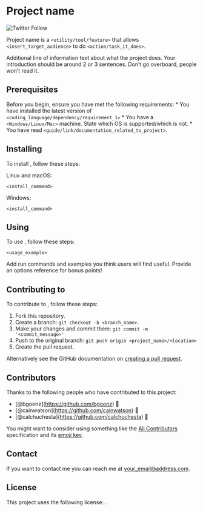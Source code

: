 Project name
============

![Twitter Follow](https://img.shields.io/twitter/follow/bgoonz?style=social)

Project name is a `<utility/tool/feature>` that allows `<insert_target_audience>` to do `<action/task_it_does>`.

Additional line of information text about what the project does. Your introduction should be around 2 or 3 sentences. Don’t go overboard, people won’t read it.

Prerequisites
-------------

Before you begin, ensure you have met the following requirements: \* You have installed the latest version of `<coding_language/dependency/requirement_1>` \* You have a `<Windows/Linux/Mac>` machine. State which OS is supported/which is not. \* You have read `<guide/link/documentation_related_to_project>`.

Installing
----------

To install , follow these steps:

Linux and macOS:

    <install_command>

Windows:

    <install_command>

Using
-----

To use , follow these steps:

    <usage_example>

Add run commands and examples you think users will find useful. Provide an options reference for bonus points!

Contributing to
---------------

To contribute to , follow these steps:

1.  Fork this repository.
2.  Create a branch: `git checkout -b <branch_name>`.
3.  Make your changes and commit them: `git commit -m '<commit_message>'`
4.  Push to the original branch: `git push origin <project_name>/<location>`
5.  Create the pull request.

Alternatively see the GitHub documentation on [creating a pull request](https://help.github.com/en/github/collaborating-with-issues-and-pull-requests/creating-a-pull-request).

Contributors
------------

Thanks to the following people who have contributed to this project:

-   <span class="citation" data-cites="bgoonz">\[@bgoonz\]</span>(https://github.com/bgoonz) 📖
-   <span class="citation" data-cites="cainwatson">\[@cainwatson\]</span>(https://github.com/cainwatson) 🐛
-   <span class="citation" data-cites="calchuchesta">\[@calchuchesta\]</span>(https://github.com/calchuchesta) 🐛

You might want to consider using something like the [All Contributors](https://github.com/all-contributors/all-contributors) specification and its [emoji key](https://allcontributors.org/docs/en/emoji-key).

Contact
-------

If you want to contact me you can reach me at <a href="mailto:your_email@address.com" class="email">your_email@address.com</a>.

License
-------

This project uses the following license: [](link).

